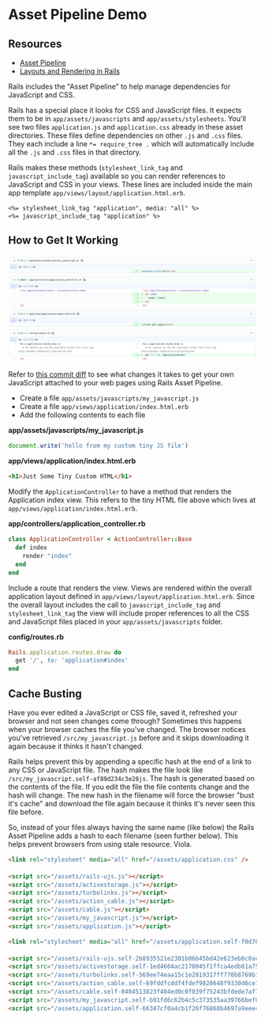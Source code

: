 # Asset Pipeline Demo

## Resources
* [Asset Pipeline](https://edgeguides.rubyonrails.org/asset_pipeline.html)
* [Layouts and Rendering in Rails](https://guides.rubyonrails.org/layouts_and_rendering.html)

Rails includes the "Asset Pipeline" to help manage dependencies for JavaScript
and CSS.

Rails has a special place it looks for CSS and JavaScript files. It
expects them to be in `app/assets/javascripts` and `app/assets/stylesheets`.
You'll see two files `application.js` and `application.css` already in these
asset directories. These files define dependencies on other `.js` and `.css`
files. They each include a line `*= require_tree .` which will automatically
include all the `.js` and `.css` files in that directory.

Rails makes these methods (`stylesheet_link_tag` and `javascript_include_tag`)
available so you can render references to JavaScript and CSS in your views.
These lines are included inside the main app template
`app/views/layout/application.html.erb`.

```erb
<%= stylesheet_link_tag "application", media: "all" %>
<%= javascript_include_tag "application" %>
```

## How to Get It Working
![minimal diff from project start](diff.png)

Refer to [this commit diff](https://github.com/moondump/asset-pipeline-demo/commit/0087cb686bdead899d7263988c6410d7d7f25ec2)
to see what changes it takes to get your own JavaScript attached to your web
pages using Rails Asset Pipeline.

* Create a file `app/assets/javascripts/my_javascript.js`
* Create a file `app/views/application/index.html.erb`
* Add the following contents to each file


**app/assets/javascripts/my_javascript.js**
```js
document.write('hello from my custom tiny JS file') 
```

**app/views/application/index.html.erb**
```html
<h1>Just Some Tiny Custom HTML</h1>
```

Modify the `ApplicationController` to have a method that renders the
Application index view. This refers to the tiny HTML file above which
lives at `app/views/application/index.html.erb`.

**app/controllers/application_controller.rb**
```ruby
class ApplicationController < ActionController::Base
  def index
    render "index"
  end
end
```

Include a route that renders the view. Views are rendered within the overall
application layout defined in `app/views/layout/application.html.erb`. Since
the overall layout includes the call to `javascript_include_tag` and
`stylesheet_link_tag` the view will include proper references to all the CSS
and JavaScript files placed in your `app/assets/javascripts` folder.

**config/routes.rb**
```ruby
Rails.application.routes.draw do
  get '/', to: 'application#index'
end
```

## Cache Busting
Have you ever edited a JavaScript or CSS file, saved it, refreshed your browser
and not seen changes come through? Sometimes this happens when your browser
caches the file you've changed. The browser notices you've retrieved
`/src/my_javascript.js` before and it skips downloading it again because it
thinks it hasn't changed. 
 
Rails helps prevent this by appending a specific hash at the end of a link to
any CSS or JavaScript file. The hash makes the file look like
`/src/my_javascript.self-af89d234c3e28js`. The hash is generated based on the
contents of the file. If you edit the file the file contents change and the
hash will change. The new hash in the filename will force the browser "bust
it's cache" and download the file again because it thinks it's never seen this
file before.

So, instead of your files always having the same name (like below) the Rails
Asset Pipeline adds a hash to each filename (seen further below). This helps
prevent browsers from using stale resource. Viola.

```html
<link rel="stylesheet" media="all" href="/assets/application.css" />

<script src="/assets/rails-ujs.js"></script>
<script src="/assets/activestorage.js"></script>
<script src="/assets/turbolinks.js"></script>
<script src="/assets/action_cable.js"></script>
<script src="/assets/cable.js"></script>
<script src="/assets/my_javascript.js"></script>
<script src="/assets/application.js"></script>
```

```html
<link rel="stylesheet" media="all" href="/assets/application.self-f0d704deea029cf000697e2c0181ec173a1b474645466ed843eb5ee7bb215794.css?body=1" data-turbolinks-track="reload" />

<script src="/assets/rails-ujs.self-2b8935521e2301b06b45bd42e623eb0c0acf76c3a6ba383b7429c6a2884f8c23.js?body=1" data-turbolinks-track="reload"></script>
<script src="/assets/activestorage.self-1ed4604ac2170045f1ffca4edb81a75246661555e4f9cf682bb8a21825e32e1c.js?body=1" data-turbolinks-track="reload"></script>
<script src="/assets/turbolinks.self-569ee74eaa15c1e2019317ff770b8769b1ec033a0f572a485f64c82ddc8f989e.js?body=1" data-turbolinks-track="reload"></script>
<script src="/assets/action_cable.self-69fddfcddf4fdef9828648f9330d6ce108b93b82b0b8d3affffc59a114853451.js?body=1" data-turbolinks-track="reload"></script>
<script src="/assets/cable.self-8484513823f404ed0c0f039f75243bfdede7af7919dda65f2e66391252443ce9.js?body=1" data-turbolinks-track="reload"></script>
<script src="/assets/my_javascript.self-b91fd6c62b4c5c373535aa39766bef067fd709b0349400b3939b46af645bdf2a.js?body=1" data-turbolinks-track="reload"></script>
<script src="/assets/application.self-66347cf0a4cb1f26f76868b4697a9eee457c8c3a6da80c6fdd76ff77e911715e.js?body=1" data-turbolinks-track="reload"></script>
```


